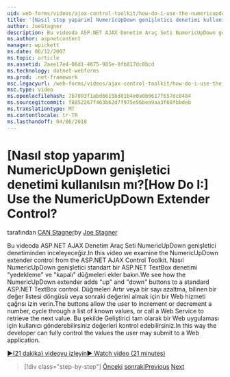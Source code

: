 ```yaml
---
uid: web-forms/videos/ajax-control-toolkit/how-do-i-use-the-numericupdown-extender-control
title: '[Nasıl stop yaparım] NumericUpDown genişletici denetimi kullanılsın mı? | Microsoft Docs'
author: JoeStagner
description: Bu videoda ASP.NET AJAX Denetim Araç Seti NumericUpDown genişletici denetiminden inceleyeceğiz. NumericUpDown extender 'Yukarı' ve 'Kapalı' nasıl ekler bakın …
ms.author: aspnetcontent
manager: wpickett
ms.date: 06/12/2007
ms.topic: article
ms.assetid: 2aee17e4-06d1-4875-985e-8fb817dc8bcd
ms.technology: dotnet-webforms
ms.prod: .net-framework
msc.legacyurl: /web-forms/videos/ajax-control-toolkit/how-do-i-use-the-numericupdown-extender-control
msc.type: video
ms.openlocfilehash: 7b7893f1abd6615bdd1b4e0a0b9617f657dc0484
ms.sourcegitcommit: f8852267f463b62d7f975e56bea9aa3f68fbbdeb
ms.translationtype: MT
ms.contentlocale: tr-TR
ms.lasthandoff: 04/06/2018
---
```

<a name="how-do-i-use-the-numericupdown-extender-control"></a><span data-ttu-id="6a5de-105">[Nasıl stop yaparım] NumericUpDown genişletici denetimi kullanılsın mı?</span><span class="sxs-lookup"><span data-stu-id="6a5de-105">[How Do I:] Use the NumericUpDown Extender Control?</span></span>
====================
<span data-ttu-id="6a5de-106">tarafından [CAN Stagner](https://github.com/JoeStagner)</span><span class="sxs-lookup"><span data-stu-id="6a5de-106">by [Joe Stagner](https://github.com/JoeStagner)</span></span>

<span data-ttu-id="6a5de-107">Bu videoda ASP.NET AJAX Denetim Araç Seti NumericUpDown genişletici denetiminden inceleyeceğiz.</span><span class="sxs-lookup"><span data-stu-id="6a5de-107">In this video we examine the NumericUpDown extender control from the ASP.NET AJAX Control Toolkit.</span></span> <span data-ttu-id="6a5de-108">Nasıl NumericUpDown genişletici standart bir ASP.NET TextBox denetimi "yedekleme" ve "kapalı" düğmeleri ekler bakın.</span><span class="sxs-lookup"><span data-stu-id="6a5de-108">We see how the NumericUpDown extender adds "up" and "down" buttons to a standard ASP.NET TextBox control.</span></span> <span data-ttu-id="6a5de-109">Düğmeleri Artır veya bir sayı azaltma, bilinen bir değer listesi döngüsü veya sonraki değerini almak için bir Web hizmeti çağrısı izin verin.</span><span class="sxs-lookup"><span data-stu-id="6a5de-109">The buttons allow the user to increment or decrement a number, cycle through a list of known values, or call a Web Service to retrieve the next value.</span></span> <span data-ttu-id="6a5de-110">Bu şekilde Geliştirici tam olarak bir Web uygulaması için kullanıcı gönderebilirsiniz değerleri kontrol edebilirsiniz.</span><span class="sxs-lookup"><span data-stu-id="6a5de-110">In this way the developer can fully control the values the user may submit to a Web application.</span></span>

[<span data-ttu-id="6a5de-111">&#9654;(21 dakika) videoyu izleyin</span><span class="sxs-lookup"><span data-stu-id="6a5de-111">&#9654; Watch video (21 minutes)</span></span>](https://channel9.msdn.com/Blogs/ASP-NET-Site-Videos/how-do-i-use-the-numericupdown-extender-control)

> [!div class="step-by-step"]
> <span data-ttu-id="6a5de-112">[Önceki](how-do-i-use-the-pagingbulletedlist-extender-control.md)
> [sonraki](how-do-i-use-the-aspnet-ajax-validatorcallout-extender.md)</span><span class="sxs-lookup"><span data-stu-id="6a5de-112">[Previous](how-do-i-use-the-pagingbulletedlist-extender-control.md)
[Next](how-do-i-use-the-aspnet-ajax-validatorcallout-extender.md)</span></span>
